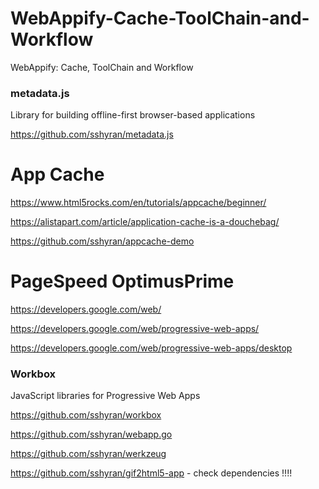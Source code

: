 # WebAppify-Cache-ToolChain-and-Workflow
WebAppify: Cache, ToolChain and Workflow

### metadata.js
Library for building offline-first browser-based applications

https://github.com/sshyran/metadata.js





# App Cache

https://www.html5rocks.com/en/tutorials/appcache/beginner/

https://alistapart.com/article/application-cache-is-a-douchebag/

https://github.com/sshyran/appcache-demo


# PageSpeed OptimusPrime

https://developers.google.com/web/

https://developers.google.com/web/progressive-web-apps/

https://developers.google.com/web/progressive-web-apps/desktop

### Workbox 
JavaScript libraries for Progressive Web Apps

https://github.com/sshyran/workbox


https://github.com/sshyran/webapp.go

https://github.com/sshyran/werkzeug

https://github.com/sshyran/gif2html5-app - check dependencies !!!!











